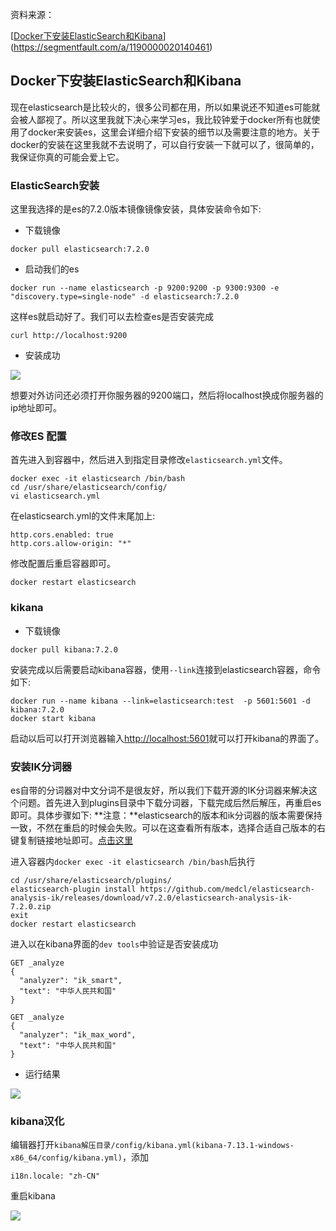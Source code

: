 资料来源：

[[Docker下安装ElasticSearch和Kibana](https://segmentfault.com/a/1190000020140461)](https://segmentfault.com/a/1190000020140461)

## Docker下安装ElasticSearch和Kibana

现在elasticsearch是比较火的，很多公司都在用，所以如果说还不知道es可能就会被人鄙视了。所以这里我就下决心来学习es，我比较钟爱于docker所有也就使用了docker来安装es，这里会详细介绍下安装的细节以及需要注意的地方。关于docker的安装在这里我就不去说明了，可以自行安装一下就可以了，很简单的，我保证你真的可能会爱上它。

### ElasticSearch安装

这里我选择的是es的7.2.0版本镜像镜像安装，具体安装命令如下:

- 下载镜像

~~~~shell
docker pull elasticsearch:7.2.0
~~~~

- 启动我们的es

~~~~shell
docker run --name elasticsearch -p 9200:9200 -p 9300:9300 -e "discovery.type=single-node" -d elasticsearch:7.2.0
~~~~

这样es就启动好了。我们可以去检查es是否安装完成

~~~~shell
curl http://localhost:9200
~~~~

- 安装成功

![](https://tva1.sinaimg.cn/large/e6c9d24ely1h3ez6cmf1tj20bz09h0tk.jpg)

想要对外访问还必须打开你服务器的9200端口，然后将localhost换成你服务器的ip地址即可。

### 修改ES 配置

首先进入到容器中，然后进入到指定目录修改`elasticsearch.yml`文件。

~~~~shell
docker exec -it elasticsearch /bin/bash
cd /usr/share/elasticsearch/config/
vi elasticsearch.yml
~~~~

在elasticsearch.yml的文件末尾加上:

~~~~shell
http.cors.enabled: true
http.cors.allow-origin: "*"
~~~~

修改配置后重启容器即可。

~~~~shell
docker restart elasticsearch
~~~~

### kikana

- 下载镜像

~~~shell
docker pull kibana:7.2.0
~~~

安装完成以后需要启动kibana容器，使用`--link`连接到elasticsearch容器，命令如下:

~~~~~shell
docker run --name kibana --link=elasticsearch:test  -p 5601:5601 -d kibana:7.2.0
docker start kibana
~~~~~

启动以后可以打开浏览器输入[http://localhost:5601](https://link.segmentfault.com/?enc=zbnhE5Pqy%2Fg0J5kRS38F5w%3D%3D.YqAwsR2649R3R8k5Gd5PBRmCtdaERT3vGOYZXXnJYg0%3D)就可以打开kibana的界面了。

### 安装IK分词器

es自带的分词器对中文分词不是很友好，所以我们下载开源的IK分词器来解决这个问题。首先进入到plugins目录中下载分词器，下载完成后然后解压，再重启es即可。具体步骤如下:
**注意：**elasticsearch的版本和ik分词器的版本需要保持一致，不然在重启的时候会失败。可以在这查看所有版本，选择合适自己版本的右键复制链接地址即可。[点击这里](https://link.segmentfault.com/?enc=vKhuh%2FvTm2HYfFA1QWJEtg%3D%3D.8vtxnvcgtqSmUgS%2Bh40eWx21IlN%2FwOXzmGoKbaMq7lS6xgtXjdvHzBO3DU2limE%2F8OTwmuoszFZ3GshtAsMYyw%3D%3D)

进入容器内`docker exec -it elasticsearch /bin/bash`后执行

~~~~shell
cd /usr/share/elasticsearch/plugins/
elasticsearch-plugin install https://github.com/medcl/elasticsearch-analysis-ik/releases/download/v7.2.0/elasticsearch-analysis-ik-7.2.0.zip
exit
docker restart elasticsearch 
~~~~

进入以在kibana界面的`dev tools`中验证是否安装成功

~~~~
GET _analyze
{
  "analyzer": "ik_smart",
  "text": "中华人民共和国"
}

GET _analyze
{
  "analyzer": "ik_max_word",
  "text": "中华人民共和国"
}
~~~~

- 运行结果

![](https://tva1.sinaimg.cn/large/e6c9d24ely1h3ezcupmi1j212d0u0aet.jpg)

### kibana汉化

编辑器打开`kibana解压目录/config/kibana.yml(kibana-7.13.1-windows-x86_64/config/kibana.yml)`，添加

```
i18n.locale: "zh-CN"
```

重启kibana

![](https://tva1.sinaimg.cn/large/e6c9d24ely1h3ezkrw7a0j20ri0cxt9h.jpg)



